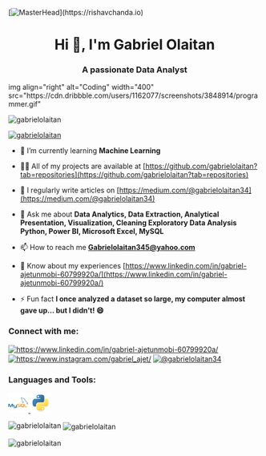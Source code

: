 [![MasterHead](https://1.bp.blogspot.com/-7A4WynwLsM...)](https://rishavchanda.io)
<h1 align="center">Hi 👋, I'm Gabriel Olaitan</h1>
<h3 align="center">A passionate Data Analyst</h3>
img align="right" alt="Coding" width="400" src="https://cdn.dribbble.com/users/1162077/screenshots/3848914/programmer.gif"

<p align="left"> <img src="https://komarev.com/ghpvc/?username=gabrielolaitan&label=Profile%20views&color=0e75b6&style=flat" alt="gabrielolaitan" /> </p>

<p align="left"> <a href="https://github.com/ryo-ma/github-profile-trophy"><img src="https://github-profile-trophy.vercel.app/?username=gabrielolaitan" alt="gabrielolaitan" /></a> </p>

- 🌱 I’m currently learning **Machine Learning**

- 👨‍💻 All of my projects are available at [https://github.com/gabrielolaitan?tab=repositories](https://github.com/gabrielolaitan?tab=repositories)

- 📝 I regularly write articles on [https://medium.com/@gabrielolaitan34](https://medium.com/@gabrielolaitan34)

- 💬 Ask me about **Data Analytics, Data Extraction, Analytical Presentation, Visualization, Cleaning Exploratory Data Analysis Python, Power BI, Microsoft Excel, MySQL**

- 📫 How to reach me **Gabrielolaitan345@yahoo.com**

- 📄 Know about my experiences [https://www.linkedin.com/in/gabriel-ajetunmobi-60799920a/](https://www.linkedin.com/in/gabriel-ajetunmobi-60799920a/)

- ⚡ Fun fact **I once analyzed a dataset so large, my computer almost gave up... but I didn't! 😄**

<h3 align="left">Connect with me:</h3>
<p align="left">
<a href="https://linkedin.com/in/https://www.linkedin.com/in/gabriel-ajetunmobi-60799920a/" target="blank"><img align="center" src="https://raw.githubusercontent.com/rahuldkjain/github-profile-readme-generator/master/src/images/icons/Social/linked-in-alt.svg" alt="https://www.linkedin.com/in/gabriel-ajetunmobi-60799920a/" height="30" width="40" /></a>
<a href="https://instagram.com/https://www.instagram.com/gabriel_ajet/" target="blank"><img align="center" src="https://raw.githubusercontent.com/rahuldkjain/github-profile-readme-generator/master/src/images/icons/Social/instagram.svg" alt="https://www.instagram.com/gabriel_ajet/" height="30" width="40" /></a>
<a href="https://medium.com/@gabrielolaitan34" target="blank"><img align="center" src="https://raw.githubusercontent.com/rahuldkjain/github-profile-readme-generator/master/src/images/icons/Social/medium.svg" alt="@gabrielolaitan34" height="30" width="40" /></a>
</p>

<h3 align="left">Languages and Tools:</h3>
<p align="left"> <a href="https://www.mysql.com/" target="_blank" rel="noreferrer"> <img src="https://raw.githubusercontent.com/devicons/devicon/master/icons/mysql/mysql-original-wordmark.svg" alt="mysql" width="40" height="40"/> </a> <a href="https://www.python.org" target="_blank" rel="noreferrer"> <img src="https://raw.githubusercontent.com/devicons/devicon/master/icons/python/python-original.svg" alt="python" width="40" height="40"/> </a> </p>

<p><img align="left" src="https://github-readme-stats.vercel.app/api/top-langs?username=gabrielolaitan&show_icons=true&locale=en&layout=compact" alt="gabrielolaitan" /></p>

<p>&nbsp;<img align="center" src="https://github-readme-stats.vercel.app/api?username=gabrielolaitan&show_icons=true&locale=en" alt="gabrielolaitan" /></p>

<p><img align="center" src="https://github-readme-streak-stats.herokuapp.com/?user=gabrielolaitan&" alt="gabrielolaitan" /></p>

